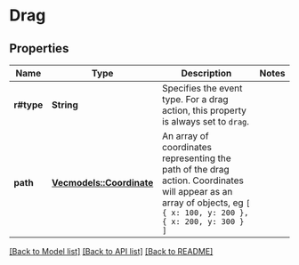 # Drag

## Properties

Name | Type | Description | Notes
------------ | ------------- | ------------- | -------------
**r#type** | **String** | Specifies the event type. For a drag action, this property is  always set to `drag`.  | 
**path** | [**Vec<models::Coordinate>**](Coordinate.md) | An array of coordinates representing the path of the drag action. Coordinates will appear as an array of objects, eg ``` [   { x: 100, y: 200 },   { x: 200, y: 300 } ] ```  | 

[[Back to Model list]](../README.md#documentation-for-models) [[Back to API list]](../README.md#documentation-for-api-endpoints) [[Back to README]](../README.md)



